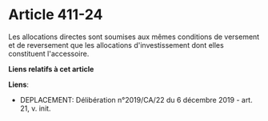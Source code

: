 # Article 411-24

Les allocations directes sont soumises aux mêmes conditions de versement et de reversement que les allocations
d'investissement dont elles constituent l'accessoire.

**Liens relatifs à cet article**

**Liens**:

  - DEPLACEMENT: Délibération n°2019/CA/22 du 6 décembre 2019 - art. 21, v. init.
